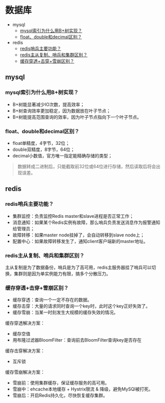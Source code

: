 # 数据库
<!-- GFM-TOC -->
* mysql
    * [mysql索引为什么用B+树实现？](#mysql索引为什么用B+树实现?)
    * [float、double和decimal区别？](#float、double和decimal区别?)
* redis
    * [redis哨兵主要功能？](#redis哨兵主要功能?)
    * [redis主从复制、哨兵和集群区别？](#redis主从复制、哨兵和集群区别?)
    * [缓存穿透+击穿+雪崩区别？](#缓存穿透+击穿+雪崩区别?)
<!-- GFM-TOC -->

## mysql
### mysql索引为什么用B+树实现？
* B+树能显著减少IO次数，提高效率；
* B+树查询效率更加稳定，因为数据放在叶子节点；
* B+树能提高范围查询的效率，因为叶子节点指向下一个叶子节点。

### float、double和decimal区别？
* float单精度，4字节，32位；
* double双精度，8字节，64位；
* decimal小数值，官方唯一指定能精确存储的类型；
> 数据转成二进制后，只能截取前32位或64位进行存储，然后读取后将会出现误差。

## redis
### redis哨兵主要功能？
* 集群监控：负责监控Redis master和slave进程是否正常工作；
* 消息通知：如果某个Redis实例有故障，那么哨兵负责发送消息作为报警通知给管理员；
* 故障转移：如果master node挂掉了，会自动转移到slave node上；
* 配置中心：如果故障转移发生了，通知client客户端新的master地址。

### redis主从复制、哨兵和集群区别？
主从复制是为了数据备份，哨兵是为了高可用，redis主服务器挂了哨兵可以切换，集群则是因为单实例能力有限，搞多个分散压力。

### 缓存穿透+击穿+雪崩区别？
* 缓存穿透：查询一个一定不存在的数据。
* 缓存击穿：大量的请求同时查询一个key时，此时这个key正好失效了。
* 缓存雪崩：当某一时刻发生大规模的缓存失效的情况。

缓存穿透解决方案：
* 缓存空值
* 用布隆过滤器BloomFilter：查询前去BloomFilter查询key是否存在

缓存击穿解决方案：
* 互斥锁

缓存雪崩解决方案：
* 雪崩前：使用集群缓存，保证缓存服务的高可用。
* 雪崩中：ehcache本地缓存 + Hystrix限流 & 降级，避免MySQl被打死。
* 雪崩后：开启Redis持久化，尽快恢复缓存集群。
